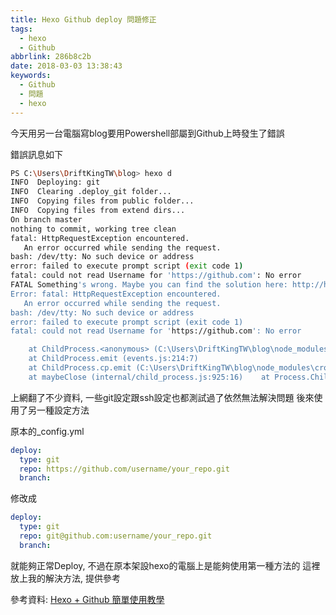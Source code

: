 ```yaml
---
title: Hexo Github deploy 問題修正
tags:
  - hexo
  - Github
abbrlink: 286b8c2b
date: 2018-03-03 13:38:43
keywords:
  - Github
  - 問題
  - hexo
---
```


今天用另一台電腦寫blog要用Powershell部屬到Github上時發生了錯誤

錯誤訊息如下<!--more-->
```bash
PS C:\Users\DriftKingTW\blog> hexo d
INFO  Deploying: git
INFO  Clearing .deploy_git folder...
INFO  Copying files from public folder...
INFO  Copying files from extend dirs...
On branch master
nothing to commit, working tree clean
fatal: HttpRequestException encountered.
   An error occurred while sending the request.
bash: /dev/tty: No such device or address
error: failed to execute prompt script (exit code 1)
fatal: could not read Username for 'https://github.com': No error
FATAL Something's wrong. Maybe you can find the solution here: http://hexo.io/docs/troubleshooting.html
Error: fatal: HttpRequestException encountered.
   An error occurred while sending the request.
bash: /dev/tty: No such device or address
error: failed to execute prompt script (exit code 1)
fatal: could not read Username for 'https://github.com': No error

    at ChildProcess.<anonymous> (C:\Users\DriftKingTW\blog\node_modules\hexo-util\lib\spawn.js:37:17)    at emitTwo (events.js:126:13)
    at ChildProcess.emit (events.js:214:7)
    at ChildProcess.cp.emit (C:\Users\DriftKingTW\blog\node_modules\cross-spawn\lib\enoent.js:40:29)
    at maybeClose (internal/child_process.js:925:16)    at Process.ChildProcess._handle.onexit (internal/child_process.js:209:5)
```

上網翻了不少資料, 一些git設定跟ssh設定也都測試過了依然無法解決問題
後來使用了另一種設定方法

原本的_config.yml
```yaml
deploy: 
  type: git
  repo: https://github.com/username/your_repo.git
  branch: 
```

修改成
```yaml
deploy: 
  type: git
  repo: git@github.com:username/your_repo.git
  branch: 
```

就能夠正常Deploy, 不過在原本架設hexo的電腦上是能夠使用第一種方法的
這裡放上我的解決方法, 提供參考

參考資料:
[Hexo + Github 簡單使用教學](https://wwssllabcd.github.io/blog/2014/12/22/how-to-install-hexo/#%E6%8A%8A-Blog-%E6%94%BE%E5%9C%A8-Github-%E4%B8%8A)